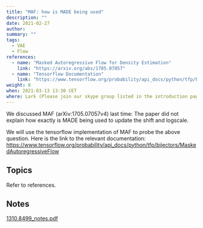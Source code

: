 ```yaml
---
title: "MAF: how is MADE being used"
description: ""
date: 2021-02-27
author:
summary: ""
tags:
  - VAE
  - Flow
references:
  - name: "Masked Autoregressive Flow for Density Estimation"
    link: "https://arxiv.org/abs/1705.07057"
  - name: "Tensorflow Documentation"
    link: "https://www.tensorflow.org/probability/api_docs/python/tfp/bijectors/MaskedAutoregressiveFlow"
weight: 8
when: 2021-03-13 13:30 CET
where: Lark (Please join our skype group listed in the introduction page for more info)
---
```


We discussed MAF (arXiv:1705.07057v4) last time:
The paper did not explain how exactly is MADE being used to update the shift and logscale.

We will use the tensorflow implementation of MAF to probe the above question. Here is the link to the relevant documentation:
https://www.tensorflow.org/probability/api_docs/python/tfp/bijectors/MaskedAutoregressiveFlow



## Topics

Refer to references.


## Notes

[1310.8499_notes.pdf](../assets/1310.8499_notes.pdf)
